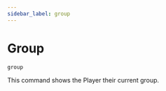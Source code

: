 ```yaml
---
sidebar_label: group
---
```


# Group

```
group
```

This command shows the Player their current group.
